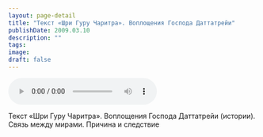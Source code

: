```yaml
---
layout: page-detail
title: "Текст «Шри Гуру Чаритра». Воплощения Господа Даттатрейи"
publishDate: 2009.03.10
description: ""
tags:
image:
draft: false
---
```


<audio title="2009.03.10 - Текст «Шри Гуру Чаритра». Воплощения Господа Даттатрейи.mp3" src="https://filer-api.advayta.org/v1.0/public/files/74764" controls=""></audio>

 Текст «Шри Гуру Чаритра». Воплощения Господа Даттатрейи (истории).  
 Связь между мирами. Причина и следствие   

  

